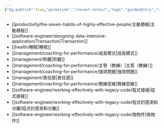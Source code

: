 ```yaml
---
{"dg-publish":true,"permalink":"/recent-notes/","tags":"gardenEntry","dgShowBacklinks":false}
---
```


- [[productivity/the-seven-habits-of-highly-effective-people/主動積極\|主動積極]]
- [[software-engineer/designing-data-intensive-application/Transaction\|Transaction]]
- [[health/睡眠\|睡眠]]
- [[management/coaching-for-performance/成長模式\|成長模式]]
- [[management/聆聽\|聆聽]]
- [[management/coaching-for-performance/主管（教練）\|主管（教練）]]
- [[management/coaching-for-performance/強效問題\|強效問題]]
- [[management/責任感\|責任感]]
- [[management/coaching-for-performance/教練思維\|教練思維]]
- [[software-engineer/working-effectively-with-legacy-code/程式接縫\|程式接縫]]
- [[software-engineer/working-effectively-with-legacy-code/程式的感測和分離\|程式的感測和分離]]
- [[software-engineer/working-effectively-with-legacy-code/偽物件\|偽物件]]

